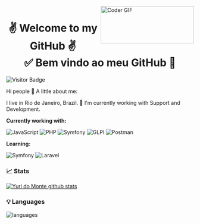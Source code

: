 <img align="right" src="https://github.com/yuri-spm/yuri-spm/assets/63649751/c2422ece-42d8-4fcc-9120-0462e934d2bf" alt="Coder GIF" width="250" height="100"> 
<h1 align="center"> 
	✌ Welcome to my GitHub ✌</br>
  ✅ Bem vindo ao meu GitHub 🚀 
</h1>

 ![Visitor Badge](https://visitor-badge.laobi.icu/badge?page_id=aemmadi.aemmadi)  



Hi people 👋
A little about me:

I live in Rio de Janeiro, Brazil.
🔭 I'm currently working with Support and Development.

**Currently working with:**

![JavaScript](https://img.shields.io/badge/JAVASCRIPT-FDEE21?style=for-the-badge&logo=JAVASCRIPT&logoColor=black) ![PHP]([https://img.shields.io/badge/-PHP-black?style=flat-square&logo=PHP](https://img.shields.io/badge/PHP-%23117AC9.svg?style=for-the-badge&logo=php&logoColor=white)) ![Symfony]([https://img.shields.io/badge/-Symfony-black?style=flat-square&logo=SYMFONY](https://img.shields.io/badge/symfony-%23000000.svg?style=for-the-badge&logo=symfony&logoColor=white)) ![GLPI](https://img.shields.io/badge/GLPI-%230175C2.svg?style=for-the-badge&logo=GLPI&logoColor=white) ![Postman](https://img.shields.io/badge/Postman-FF6C37?style=for-the-badge&logo=postman&logoColor=white)


**Learning:**

![Symfony](https://img.shields.io/badge/-Symfony-black?style=flat-square&logo=SYMFONY) ![Laravel](https://img.shields.io/badge/-Laravel-black?style=flat-square&logo=Laravel)

### 📈 Stats

[![Yuri do Monte github stats](https://github-readme-stats.vercel.app/api?username=yuri-spm&theme=cobalt&show_icons=true)](https://github.com/yuri-spm/github-readme-stats)


### 💡  Languages

![languages](https://github-readme-stats.vercel.app/api/top-langs/?username=yuri-spm&hide=scss&layout=compact&theme=cobalt&title_color=2ED3EA)


